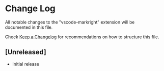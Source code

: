 # Change Log

All notable changes to the "vscode-markright" extension will be documented in this file.

Check [Keep a Changelog](http://keepachangelog.com/) for recommendations on how to structure this file.

## [Unreleased]

- Initial release